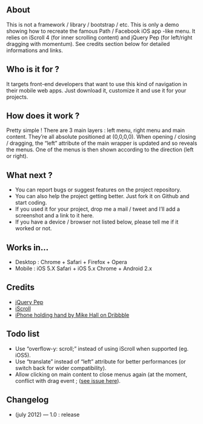 ## About

This is not a framework / library / bootstrap / etc.
This is only a demo showing how to recreate the famous Path / Facebook
iOS app -like menu. It relies on iScroll 4 (for inner scrolling content)
and jQuery Pep (for left/right dragging with momentum). See credits
section below for detailed informations and links.

## Who is it for ?

It targets front-end developers that want to use this kind of navigation
in their mobile web apps. Just download it, customize it and use it for
your projects.

## How does it work ?

Pretty simple ! There are 3 main layers : left menu, right menu and main
content. They’re all absolute positioned at (0,0,0,0). When opening /
closing / dragging, the “left” attribute of the main wrapper is updated
and so reveals the menus. One of the menus is then shown according to
the direction (left or right).

## What next ?

* You can report bugs or suggest features on the project repository.   
* You can also help the project getting better. Just fork it on Github
and start coding.   
* If you used it for your project, drop me a mail / tweet and I’ll add a
screenshot and a link to it here.
* If you have a device / browser not listed below, please tell me if it worked or not.

## Works in...

* Desktop : Chrome + Safari + Firefox + Opera   
* Mobile : iOS 5.X Safari + iOS 5.x Chrome + Android 2.x

## Credits

* [jQuery Pep](http://pep.briangonzalez.org/)
* [iScroll](http://cubiq.org/iscroll-4)
* [iPhone holding hand by Mike Hall on Dribbble](http://dribbble.com/shots/381876-iPhone-holding-hand-free-PSD)

## Todo list

* Use “overflow-y: scroll;” instead of using iScroll when supported (eg. iOS5).
* Use “translate” instead of “left” attribute for better performances (or switch back for wider compatibility).
* Allow clicking on main content to close menus again (at the moment, conflict with drag event ; ([see issue here](https://github.com/briangonzalez/pep.jquery.js/issues/14)).

## Changelog

* (july 2012) — 1.0 : release